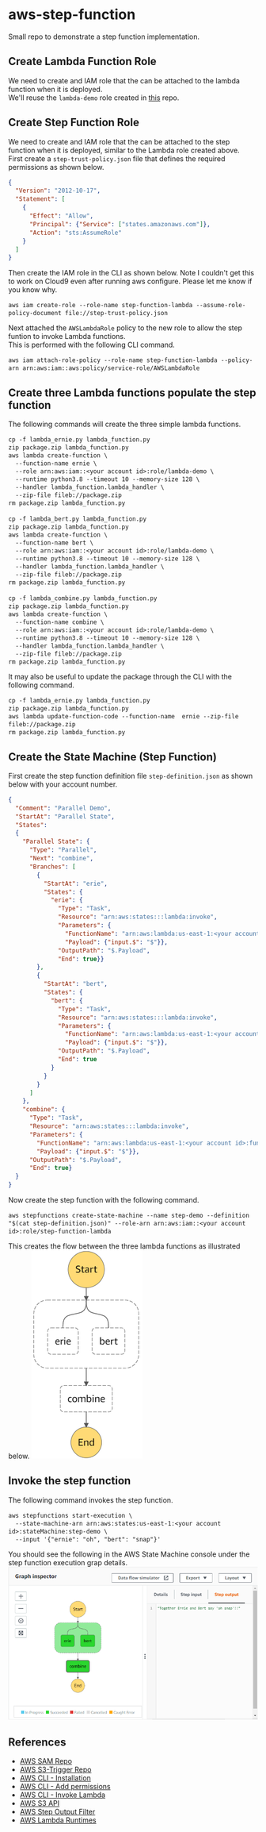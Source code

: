 # aws-step-function
Small repo to demonstrate a step function implementation.

## Create Lambda Function Role
We need to create and IAM role that the can be attached to the lambda function when it is deployed.   
We'll reuse the `lambda-demo` role created in [this](https://github.com/daniel-fudge/aws-s3-trigger) repo.  

## Create Step Function Role
We need to create and IAM role that the can be attached to the step function when it is deployed, similar to the Lambda role created above.   
First create a `step-trust-policy.json` file that defines the required permissions as shown below.
```json
{
  "Version": "2012-10-17",
  "Statement": [
    {
      "Effect": "Allow",
      "Principal": {"Service": ["states.amazonaws.com"]},
      "Action": "sts:AssumeRole"
    }
  ]
}
```
Then create the IAM role in the CLI as shown below. Note I couldn't get this to work on Cloud9 even after running aws 
configure. Please let me know if you know why.
```shell
aws iam create-role --role-name step-function-lambda --assume-role-policy-document file://step-trust-policy.json
```

Next attached the `AWSLambdaRole` policy to the new role to allow the step funtion to invoke Lambda functions.   
This is performed with the following CLI command.
```shell
aws iam attach-role-policy --role-name step-function-lambda --policy-arn arn:aws:iam::aws:policy/service-role/AWSLambdaRole
```


## Create three Lambda functions populate the step function 
The following commands will create the three simple lambda functions.
```shell
cp -f lambda_ernie.py lambda_function.py
zip package.zip lambda_function.py
aws lambda create-function \
  --function-name ernie \
  --role arn:aws:iam::<your account id>:role/lambda-demo \
  --runtime python3.8 --timeout 10 --memory-size 128 \
  --handler lambda_function.lambda_handler \
  --zip-file fileb://package.zip
rm package.zip lambda_function.py

cp -f lambda_bert.py lambda_function.py
zip package.zip lambda_function.py
aws lambda create-function \
  --function-name bert \
  --role arn:aws:iam::<your account id>:role/lambda-demo \
  --runtime python3.8 --timeout 10 --memory-size 128 \
  --handler lambda_function.lambda_handler \
  --zip-file fileb://package.zip
rm package.zip lambda_function.py

cp -f lambda_combine.py lambda_function.py
zip package.zip lambda_function.py
aws lambda create-function \
  --function-name combine \
  --role arn:aws:iam::<your account id>:role/lambda-demo \
  --runtime python3.8 --timeout 10 --memory-size 128 \
  --handler lambda_function.lambda_handler \
  --zip-file fileb://package.zip
rm package.zip lambda_function.py
```

It may also be useful to update the package through the CLI with the following command.
```shell
cp -f lambda_ernie.py lambda_function.py
zip package.zip lambda_function.py
aws lambda update-function-code --function-name  ernie --zip-file fileb://package.zip
rm package.zip lambda_function.py
```

## Create the State Machine (Step Function)
First create the step function definition file `step-definition.json` as shown below with your account number. 
```json
{
  "Comment": "Parallel Demo",
  "StartAt": "Parallel State",
  "States": 
  {
    "Parallel State": {
      "Type": "Parallel",
      "Next": "combine",
      "Branches": [
        {
          "StartAt": "erie",
          "States": {
            "erie": {
              "Type": "Task",
              "Resource": "arn:aws:states:::lambda:invoke",
              "Parameters": {
                "FunctionName": "arn:aws:lambda:us-east-1:<your account id>:function:ernie:$LATEST",
                "Payload": {"input.$": "$"}},
              "OutputPath": "$.Payload",
              "End": true}}
        },
        {
          "StartAt": "bert",
          "States": {
            "bert": {
              "Type": "Task",
              "Resource": "arn:aws:states:::lambda:invoke",
              "Parameters": {
                "FunctionName": "arn:aws:lambda:us-east-1:<your account id>:function:bert:$LATEST",
                "Payload": {"input.$": "$"}},
              "OutputPath": "$.Payload",
              "End": true
            }
          }
        }
      ]
    },
    "combine": {
      "Type": "Task",
      "Resource": "arn:aws:states:::lambda:invoke",
      "Parameters": {
        "FunctionName": "arn:aws:lambda:us-east-1:<your account id>:function:combine:$LATEST",
        "Payload": {"input.$": "$"}},
      "OutputPath": "$.Payload",
      "End": true}
  }
}
```
Now create the step function with the following command.
```shell
aws stepfunctions create-state-machine --name step-demo --definition "$(cat step-definition.json)" --role-arn arn:aws:iam::<your account id>:role/step-function-lambda
```
This creates the flow between the three lambda functions as illustrated below.
![step](stepfunctions_graph.png)


## Invoke the step function
The following command invokes the step function.
```shell
aws stepfunctions start-execution \
  --state-machine-arn arn:aws:states:us-east-1:<your account id>:stateMachine:step-demo \
  --input '{"ernie": "oh", "bert": "snap"}'
```
You should see the following in the AWS State Machine console under the step function execution grap details.
![step2](stepfunctions_output.png)

## References
- [AWS SAM Repo](https://github.com/daniel-fudge/aws-sam-test)
- [AWS S3-Trigger Repo](https://github.com/daniel-fudge/aws-s3-trigger)
- [AWS CLI - Installation](https://docs.aws.amazon.com/cli/latest/userguide/install-cliv2-linux.html)
- [AWS CLI - Add permissions](https://awscli.amazonaws.com/v2/documentation/api/latest/reference/lambda/add-permission.html)
- [AWS CLI - Invoke Lambda](https://docs.aws.amazon.com/cli/latest/reference/lambda/invoke.html#examples)
- [AWS S3 API](https://awscli.amazonaws.com/v2/documentation/api/latest/reference/s3api/put-bucket-notification-configuration.html)
- [AWS Step Output Filter](https://docs.aws.amazon.com/step-functions/latest/dg/input-output-example.html)
- [AWS Lambda Runtimes](https://docs.aws.amazon.com/lambda/latest/dg/lambda-runtimes.html)
